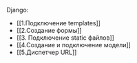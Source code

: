 Django:
- [[1.Подключение templates]]
- [[2.Создание формы]]
- [[3. Подключение static файлов]]
- [[4.Создание и подключение модели]]
- [[5.Диспетчер URL]]